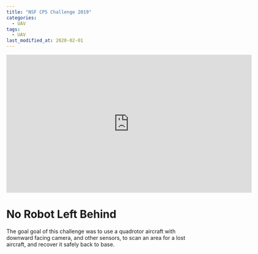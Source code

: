 ```yaml
---
title: "NSF CPS Challenge 2019"
categories:
  - UAV
tags:
  - UAV
last_modified_at: 2020-02-01
---
```


<div class="embed-responsive embed-responsive-16by9">
  <iframe width="640" height="360" src="https://www.youtube.com/watch?v=CGsuz2FS68g&feature=youtu.be&amp" frameborder="0" allowfullscreen></iframe>
</div>

# No Robot Left Behind

The goal goal of this challenge was to use a quadrotor aircraft with downward facing camera, and other sensors, to scan an area for a lost aircraft, and recover it safely back to base.
